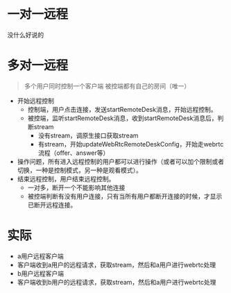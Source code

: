 # 一对一远程

没什么好说的

# 多对一远程

> 多个用户同时控制一个客户端
> 被控端都有自己的房间（唯一）

- 开始远程控制
  - 控制端，用户点击连接，发送startRemoteDesk消息，开始远程控制。
  - 被控端，监听startRemoteDesk消息，收到startRemoteDesk消息后，判断stream
    - 没有stream，调原生接口获取stream
    - 有stream，开始updateWebRtcRemoteDeskConfig，开始走webrtc流程（offer、answer等）
- 操作问题，所有进入远程控制的用户都可以进行操作（或者可以加个限制或者切换，一种是控制模式，另一种是观看模式）。
- 结束远程控制，用户结束远程控制。
  - 一对多，断开一个不能影响其他连接
  - 被控端判断有没有用户连接，只有当所有用户都断开连接的时候，才显示已断开远程连接。

# 实际

- a用户远程客户端
- 客户端收到a用户的远程请求，获取stream，然后和a用户进行webrtc处理
- b用户远程客户端
- 客户端收到b用户的远程请求，获取stream，然后和a用户进行webrtc处理
